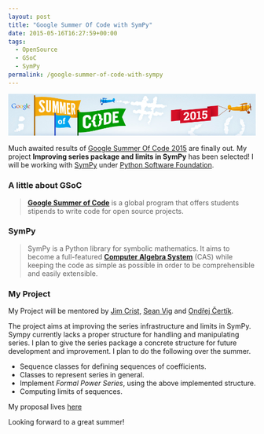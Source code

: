```yaml
---
layout: post
title: "Google Summer Of Code with SymPy"
date: 2015-05-16T16:27:59+00:00
tags:
  - OpenSource
  - GSoC
  - SymPy
permalink: /google-summer-of-code-with-sympy
---
```


![GSoC](/assets/gsoc/gsoc2015.png)

Much awaited results of [Google Summer Of Code 2015](http://www.google-melange.com/gsoc/projects/list/google/gsoc2015) are finally out. My project **Improving series package and limits in SymPy** has been selected! I will be working with [SymPy](http://www.sympy.org/en/index.html) under [Python Software Foundation](http://www.python.org/psf).

<!-- excerpt -->

### A little about GSoC

> **[Google Summer of Code](http://en.wikipedia.org/wiki/Google_Summer_of_Code)** is a global program that offers students stipends to write code for open source projects.

### SymPy

> SymPy is a Python library for symbolic mathematics. It aims to become a full-featured **[Computer Algebra System](http://en.wikipedia.org/wiki/Computer_algebra_system)** (CAS) while keeping the code as simple as possible in order to be comprehensible and easily extensible.

### My Project

My Project will be mentored by [Jim Crist](http://github.com/jcrist), [Sean Vig](https://github.com/flacjacket) and [Ondřej Čertík](https://github.com/certik).

The project aims at improving the series infrastructure and limits in SymPy. Sympy currently lacks a proper structure for handling and
manipulating series. I plan to give the series package a
concrete structure for future development and improvement. I plan to
do the following over the summer.

* Sequence classes for defining sequences of coefficients.
* Classes to represent series in general.
* Implement *Formal Power Series*, using the above implemented structure.
* Computing limits of sequences.

My proposal lives [here](https://github.com/leosartaj/gsoc/tree/master/2015/proposal.pdf)

Looking forward to a great summer!
